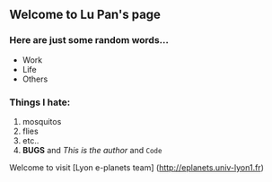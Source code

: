 ## Welcome to Lu Pan's page

### Here are just some random words...

- Work
- Life
- Others

### Things I hate:
1. mosquitos
2. flies
3. etc..
4. **BUGS** and _This is the author_ and `Code` 

Welcome to visit [Lyon e-planets team] (http://eplanets.univ-lyon1.fr)
